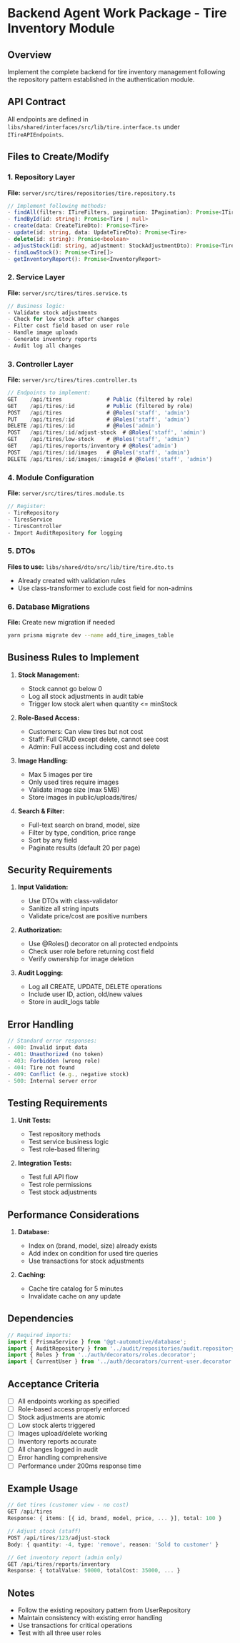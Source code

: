 # Backend Agent Work Package - Tire Inventory Module

## Overview
Implement the complete backend for tire inventory management following the repository pattern established in the authentication module.

## API Contract
All endpoints are defined in `libs/shared/interfaces/src/lib/tire.interface.ts` under `ITireAPIEndpoints`.

## Files to Create/Modify

### 1. Repository Layer
**File:** `server/src/tires/repositories/tire.repository.ts`
```typescript
// Implement following methods:
- findAll(filters: ITireFilters, pagination: IPagination): Promise<ITireSearchResult>
- findById(id: string): Promise<Tire | null>
- create(data: CreateTireDto): Promise<Tire>
- update(id: string, data: UpdateTireDto): Promise<Tire>
- delete(id: string): Promise<boolean>
- adjustStock(id: string, adjustment: StockAdjustmentDto): Promise<Tire>
- findLowStock(): Promise<Tire[]>
- getInventoryReport(): Promise<InventoryReport>
```

### 2. Service Layer
**File:** `server/src/tires/tires.service.ts`
```typescript
// Business logic:
- Validate stock adjustments
- Check for low stock after changes
- Filter cost field based on user role
- Handle image uploads
- Generate inventory reports
- Audit log all changes
```

### 3. Controller Layer
**File:** `server/src/tires/tires.controller.ts`
```typescript
// Endpoints to implement:
GET    /api/tires              # Public (filtered by role)
GET    /api/tires/:id          # Public (filtered by role)
POST   /api/tires              # @Roles('staff', 'admin')
PUT    /api/tires/:id          # @Roles('staff', 'admin')
DELETE /api/tires/:id          # @Roles('admin')
POST   /api/tires/:id/adjust-stock  # @Roles('staff', 'admin')
GET    /api/tires/low-stock    # @Roles('staff', 'admin')
GET    /api/tires/reports/inventory # @Roles('admin')
POST   /api/tires/:id/images   # @Roles('staff', 'admin')
DELETE /api/tires/:id/images/:imageId # @Roles('staff', 'admin')
```

### 4. Module Configuration
**File:** `server/src/tires/tires.module.ts`
```typescript
// Register:
- TireRepository
- TiresService
- TiresController
- Import AuditRepository for logging
```

### 5. DTOs
**Files to use:** `libs/shared/dto/src/lib/tire/tire.dto.ts`
- Already created with validation rules
- Use class-transformer to exclude cost field for non-admins

### 6. Database Migrations
**File:** Create new migration if needed
```bash
yarn prisma migrate dev --name add_tire_images_table
```

## Business Rules to Implement

1. **Stock Management:**
   - Stock cannot go below 0
   - Log all stock adjustments in audit table
   - Trigger low stock alert when quantity <= minStock

2. **Role-Based Access:**
   - Customers: Can view tires but not cost
   - Staff: Full CRUD except delete, cannot see cost
   - Admin: Full access including cost and delete

3. **Image Handling:**
   - Max 5 images per tire
   - Only used tires require images
   - Validate image size (max 5MB)
   - Store images in public/uploads/tires/

4. **Search & Filter:**
   - Full-text search on brand, model, size
   - Filter by type, condition, price range
   - Sort by any field
   - Paginate results (default 20 per page)

## Security Requirements

1. **Input Validation:**
   - Use DTOs with class-validator
   - Sanitize all string inputs
   - Validate price/cost are positive numbers

2. **Authorization:**
   - Use @Roles() decorator on all protected endpoints
   - Check user role before returning cost field
   - Verify ownership for image deletion

3. **Audit Logging:**
   - Log all CREATE, UPDATE, DELETE operations
   - Include user ID, action, old/new values
   - Store in audit_logs table

## Error Handling

```typescript
// Standard error responses:
- 400: Invalid input data
- 401: Unauthorized (no token)
- 403: Forbidden (wrong role)
- 404: Tire not found
- 409: Conflict (e.g., negative stock)
- 500: Internal server error
```

## Testing Requirements

1. **Unit Tests:**
   - Test repository methods
   - Test service business logic
   - Test role-based filtering

2. **Integration Tests:**
   - Test full API flow
   - Test role permissions
   - Test stock adjustments

## Performance Considerations

1. **Database:**
   - Index on (brand, model, size) already exists
   - Add index on condition for used tire queries
   - Use transactions for stock adjustments

2. **Caching:**
   - Cache tire catalog for 5 minutes
   - Invalidate cache on any update

## Dependencies

```typescript
// Required imports:
import { PrismaService } from '@gt-automotive/database';
import { AuditRepository } from '../audit/repositories/audit.repository';
import { Roles } from '../auth/decorators/roles.decorator';
import { CurrentUser } from '../auth/decorators/current-user.decorator';
```

## Acceptance Criteria

- [ ] All endpoints working as specified
- [ ] Role-based access properly enforced
- [ ] Stock adjustments are atomic
- [ ] Low stock alerts triggered
- [ ] Images upload/delete working
- [ ] Inventory reports accurate
- [ ] All changes logged in audit
- [ ] Error handling comprehensive
- [ ] Performance under 200ms response time

## Example Usage

```typescript
// Get tires (customer view - no cost)
GET /api/tires
Response: { items: [{ id, brand, model, price, ... }], total: 100 }

// Adjust stock (staff)
POST /api/tires/123/adjust-stock
Body: { quantity: -4, type: 'remove', reason: 'Sold to customer' }

// Get inventory report (admin only)
GET /api/tires/reports/inventory
Response: { totalValue: 50000, totalCost: 35000, ... }
```

## Notes

- Follow the existing repository pattern from UserRepository
- Maintain consistency with existing error handling
- Use transactions for critical operations
- Test with all three user roles